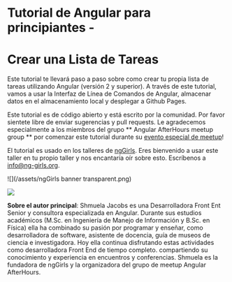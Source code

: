 # Tutorial de Angular para principiantes -

# Crear una Lista de Tareas

Este tutorial te llevará paso a paso sobre como crear tu propia lista de tareas utilizando Angular \(versión 2 y superior\). A través de este tutorial, vamos a usar la Interfaz de Línea de Comandos de Angular, almacenar datos en el almacenamiento local y desplegar a Github Pages.

Este tutorial es de código abierto y está escrito por la comunidad. Por favor sientete libre de enviar sugerencias y pull requests. Le agradecemos especialmente a los miembros del grupo ** Angular AfterHours meetup group ** por comenzar este tutorial durante su [evento especial de meetup](http://www.meetup.com/Angular-AfterHours/events/235151422/)!

El tutorial es usado en los talleres de [ngGirls](http://ng-girls.org). Eres bienvenido a usar este taller en tu propio taller y nos encantaría oír sobre esto. Escríbenos a [info@ng-girls.org](/mailto:info@ng-girls.org).

![](/assets/ngGirls banner transparent.png)

![](/assets/slogen.png)

**Sobre el autor principal**: Shmuela Jacobs es una Desarrolladora Front Ent Senior y consultora especializada en Angular. Durante sus estudios académicos \(M.Sc. en Ingeniería de Manejo de Información y B.Sc. en Física) ella ha combinado su pasión por programar y enseñar, como desarrolladora de software, asistente de docencia, guía de museos de ciencia e investigadora. Hoy ella continua disfrutando estas actividades como desarrolladora Front End de tiempo completo. compartiendo su conocimiento y experiencia en encuentros y conferencias. Shmuela es la fundadora de ngGirls y la organizadora del grupo de meetup Angular AfterHours.
